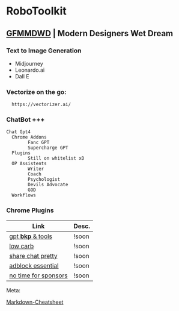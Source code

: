 # RoboToolkit
## [GFM](https://github.github.com/gfm/)[MDWD](https://github.com/samsandman/RoboToolkit/) | Modern Designers Wet Dream 


### Text to Image Generation
 + Midjourney
 + Leonardo.ai
 + Dall E



### Vectorize on the go:
      https://vectorizer.ai/  
      


### ChatBot +++
    Chat Gpt4
      Chrome Addons
            Fanc GPT
            Supercharge GPT
      Plugins
            Still on whitelist xD
      OP Assistents
            Writer
            Coach
            Psychologist
            Devils Advocate
            GOD
      Workflows



### Chrome Plugins

| Link | Desc. |
| --- | --- |
|[gpt **bkp** & tools](https://chrome.google.com/webstore/detail/superpower-chatgpt/amhmeenmapldpjdedekalnfifgnpfnkc/related)| !soon |
|[low carb](https://chrome.google.com/webstore/detail/i-dont-care-about-cookies/fihnjjcciajhdojfnbdddfaoknhalnja)| !soon |
|[share chat pretty](https://chrome.google.com/webstore/detail/fancygpt/meonalmakdjaojaoipfhahcfccoecegk)| !soon |
|[adblock essential](https://chrome.google.com/webstore/detail/ublock-origin/cjpalhdlnbpafiamejdnhcphjbkeiagm)| !soon |
|[no time for sponsors](https://chrome.google.com/webstore/detail/sponsorblock-for-youtube/mnjggcdmjocbbbhaepdhchncahnbgone)| !soon |



Meta:

[Markdown-Cheatsheet](https://github.com/adam-p/markdown-here/wiki/Markdown-Cheatsheet)
